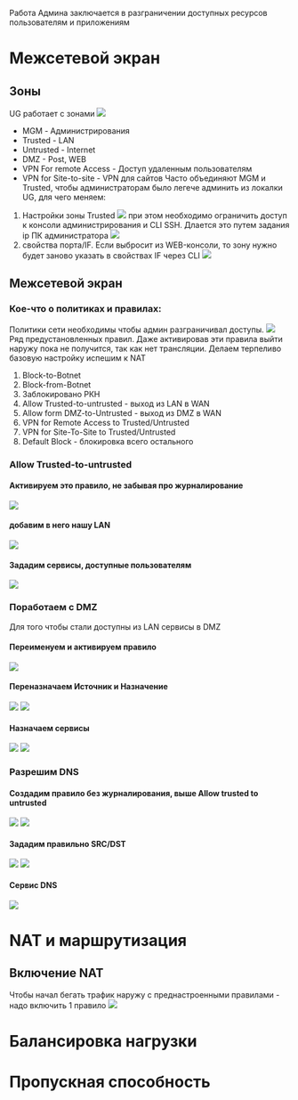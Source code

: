Работа Админа заключается в разграничении доступных ресурсов пользователям и приложениям
# Межсетевой экран
## Зоны
UG работает с зонами
![](Pictures/Pasted_image_20250105203247.png)
- MGM - Администрирования
- Trusted - LAN
- Untrusted - Internet
- DMZ - Post, WEB
- VPN For remote Access - Доступ удаленным пользователям
- VPN for Site-to-site - VPN для сайтов
Часто объединяют MGM и Trusted, чтобы администраторам было легече админить из локалки UG, для чего меняем:
1. Настройки зоны Trusted
![](Pictures/Pasted_image_20250105204104.png)
при этом необходимо ограничить доступ к консоли администрирования и CLI SSH. Длается это путем задания ip ПК администратора
![](Pictures/Pasted_image_20250106143439.png)
2. свойства порта/IF. Если выбросит из WEB-консоли, то зону нужно будет заново указать в свойствах IF через CLI
![](Pictures/Pasted_image_20250105204415.png)


## Межсетевой экран
### Кое-что о политиках и правилах:
Политики сети необходимы чтобы админ разграничивал доступы.
![](Pictures/Pasted_image_20250105204708.png)
Ряд предустановленных правил. Даже активировав эти правила выйти наружу пока не получится, так как нет трансляции. Делаем терпеливо  базовую настройку испешим к NAT
1. Block-to-Botnet
2. Block-from-Botnet
3. Заблокировано РКН 
4. Allow Trusted-to-untrusted - выход из LAN в WAN 
5. Allow form DMZ-to-Untrusted - выход из DMZ в WAN 
6. VPN for Remote Access to Trusted/Untrusted
7. VPN for Site-To-Site to Trusted/Untrusted
8. Default Block - блокировка всего остального
### Allow Trusted-to-untrusted
#### Активируем это правило, не забывая про журналирование
![](Pictures/Pasted_image_20250105205329.png)
#### добавим в него нашу LAN
![](Pictures/Pasted_image_20250106130324.png)
#### Зададим сервисы, доступные пользователям
![](Pictures/Pasted_image_20250106130607.png)
### Поработаем с DMZ
Для того чтобы стали доступны из LAN сервисы в DMZ
#### Переименуем и активируем правило
![](Pictures/Pasted_image_20250106134146.png)
#### Переназначаем Источник и Назначение
![](Pictures/Pasted_image_20250106134237.png)
![](Pictures/Pasted_image_20250106134352.png)
#### Назначаем сервисы
![](Pictures/Pasted_image_20250106134459.png)
![](Pictures/Pasted_image_20250106134554.png)


### Разрешим DNS
#### Создадим правило без журналирования, выше Allow trusted to untrusted
![](Pictures/Pasted_image_20250106134949.png)
![](Pictures/Pasted_image_20250106135323.png)
#### Зададим правильно SRC/DST
![](Pictures/Pasted_image_20250106135047.png)
![](Pictures/Pasted_image_20250106135101.png)
#### Сервис DNS
![](Pictures/Pasted_image_20250106135210.png)
# NAT и маршрутизация
## Включение NAT 
Чтобы начал бегать трафик наружу с преднастроенными правилами - надо включить 1 правило
![](Pictures/Pasted_image_20250106135625.png)

# Балансировка нагрузки

# Пропускная способность